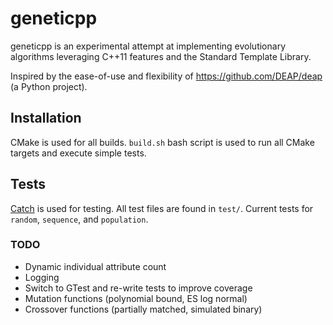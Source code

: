 # geneticpp

geneticpp is an experimental attempt at implementing evolutionary algorithms leveraging C++11 features and the Standard Template Library.

Inspired by the ease-of-use and flexibility of https://github.com/DEAP/deap (a Python project).

## Installation

CMake is used for all builds. `build.sh` bash script is used to run all CMake targets and execute simple tests.

## Tests

[Catch](https://github.com/philsquared/Catch) is used for testing. All test files are found in `test/`.
 Current tests for `random`, `sequence`, and `population`.
 
### TODO
* Dynamic individual attribute count
* Logging
* Switch to GTest and re-write tests to improve coverage
* Mutation functions (polynomial bound, ES log normal)
* Crossover functions (partially matched, simulated binary)
